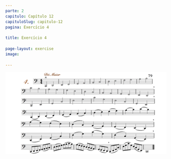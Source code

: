 ```yaml
---
parte: 2
capitulo: Capítulo 12
capituloSlug: capitulo-12
pagina: Exercício 4

title: Exercício 4

page-layout: exercise
image:

---
```


<img src="/assets/graphics/content/2_5_1_4.png"/>
